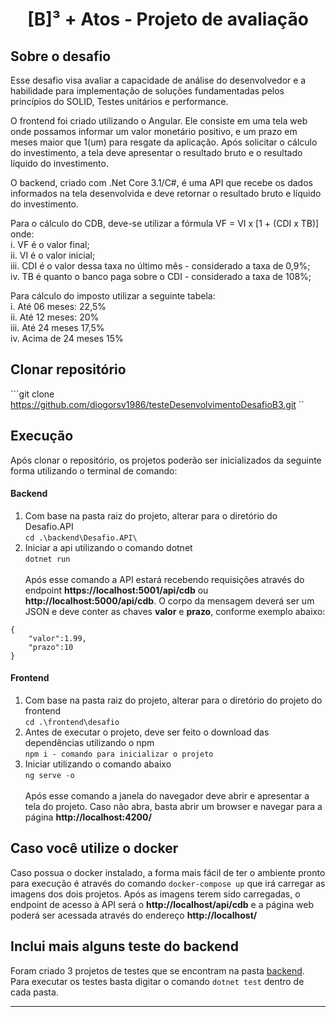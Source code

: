 <h1 align="center">
  [B]³ + Atos - Projeto de avaliação 
</h1>

## Sobre o desafio
<p>
Esse desafio visa avaliar a capacidade de análise do desenvolvedor e a habilidade para implementação de soluções fundamentadas pelos princípios do SOLID, Testes unitários e performance.
</p>
<p>
O frontend foi criado utilizando o Angular. Ele consiste em uma tela web onde possamos informar um valor monetário positivo, e um prazo em meses maior que 1(um) para resgate da aplicação. Após solicitar o cálculo do investimento, a tela deve apresentar o resultado bruto e o resultado líquido do investimento. 
</p>
<p>
O backend, criado com .Net Core 3.1/C#, é uma API que recebe os dados informados na tela desenvolvida e deve retornar o resultado bruto e líquido do investimento.<br>
</p>
<p>
Para o cálculo do CDB, deve-se utilizar a fórmula VF = VI x [1 + (CDI x TB)] onde:<br>
i. VF é o valor final;<br>
ii. VI é o valor inicial;<br>
iii. CDI é o valor dessa taxa no último mês - considerado a taxa de 0,9%;<br>
iv. TB é quanto o banco paga sobre o CDI - considerado a taxa de 108%;<br>
</p>
<p>
Para cálculo do imposto utilizar a seguinte tabela:<br>
i. Até 06 meses: 22,5%<br>
ii. Até 12 meses: 20%<br>
iii. Até 24 meses 17,5%<br>
iv. Acima de 24 meses 15%<br>
</p>

## Clonar repositório
```git clone https://github.com/diogorsv1986/testeDesenvolvimentoDesafioB3.git ``

## Execução
Após clonar o repositório, os projetos poderão ser inicializados da seguinte forma utilizando o terminal de comando:
#### Backend
1. Com base na pasta raiz do projeto, alterar para o diretório do Desafio.API<br>
 ```cd .\backend\Desafio.API\```
2. Iniciar a api utilizando o comando dotnet<br>
```dotnet run```<br><br>
Após esse comando a API estará recebendo requisições através do endpoint **https://localhost:5001/api/cdb** ou **http://localhost:5000/api/cdb**. O corpo da mensagem deverá ser um JSON e deve conter as chaves __valor__ e __prazo__, conforme exemplo abaixo:<br>
```
{
	"valor":1.99,
	"prazo":10
}
```

#### Frontend
1. Com base na pasta raiz do projeto, alterar para o diretório do projeto do frontend<br>
 ```cd .\frontend\desafio```
2. Antes de executar o projeto, deve ser feito o download das dependências utilizando o npm<br>
```npm i - comando para inicializar o projeto```
3. Iniciar utilizando o comando abaixo<br>
```ng serve -o```<br><br>
Após esse comando a janela do navegador deve abrir e apresentar a tela do projeto. Caso não abra, basta abrir um browser e navegar para a página **http://localhost:4200/**

## Caso você utilize o docker
Caso possua o docker instalado, a forma mais fácil de ter o ambiente pronto para execução é através do comando ```docker-compose up``` que irá carregar as imagens dos dois projetos. Após as imagens terem sido carregadas, o endpoint de acesso à API será o **http://localhost/api/cdb** e a página web poderá ser acessada através do endereço **http://localhost/**<br>

## Inclui mais alguns teste do backend
Foram criado 3 projetos de testes que se encontram na pasta [backend](./backend/). Para executar os testes basta digitar o comando ```dotnet test``` dentro de cada pasta.
<hr>
